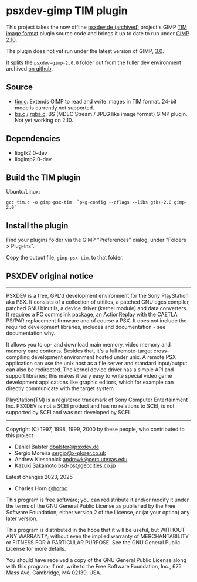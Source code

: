 # psxdev-gimp TIM plugin

This project takes the now offline [psxdev.de (archived)](https://web.archive.org/web/20021010095358/http://www.psxdev.de/whatispsxdev.html)
project's GIMP [TIM image format](https://www.psxdev.net/forum/viewtopic.php?t=109)
 plugin source code and brings it up to date to run under [GIMP 2.10](https://www.gimp.org/release-notes/gimp-2.10.html).

The plugin does not yet run under the latest version of GIMP, [3.0](https://www.gimp.org/release-notes/gimp-3.0.html).

It splits the `psxdev-gimp-2.0.0` folder out from the fuller dev environment archived [on github](https://github.com/g4jc/psxdev).


## Source
* [tim.c](./tim.c): Extends GIMP to read and write images in TIM format. 24-bit mode is currently not supported.
* [bs.c](./bs.c) / [rgba.c](./rgba.c): BS (MDEC Stream / JPEG like image format) GIMP plugin. Not yet working on 2.10.


## Dependencies
* libgtk2.0-dev
* libgimp2.0-dev

## Build the TIM plugin
Ubuntu/Linux:

    gcc tim.c -o gimp-psx-tim  `pkg-config --cflags --libs gtk+-2.0 gimp-2.0`

## Install the plugin
Find your plugins folder via the GIMP "Preferences" dialog, under "Folders > Plug-ins".

Copy the output file, `gimp-psx-tim`, to that folder.

## PSXDEV original notice
-------------------------------------------------------------------------

 PSXDEV is a free, GPL'd development environment for the Sony PlayStation
 aka PSX. It consists of a collection of utitiles, a patched GNU egcs compiler,
 patched GNU binutils, a device driver (kernel module) and data converters.
 It requires a PC commslink package, an ActionReplay with the CAETLA PS/PAR
 replacement firmware and of course a PSX. It does not include the required
 development libraries, includes and documentation - see documentation why.

 It allows you to up- and download main memory, video memory and memory card
 contents. Besides that, it's a full remote-target cross-compiling development
 environment hosted under unix. A remote PSX application can use the unix host
 as a file server and standard input/output can also be redirected. The kernel
 device driver has a simple API and support libraries; this makes it very easy
 to write special video game development applications like graphic editors,
 which for example can directly communicate with the target system.

 PlayStation(TM) is a registered trademark of Sony Computer Entertainment Inc.
 PSXDEV is not a SCEI product and has no relations to SCEI, is not supported
 by SCEI and was not developed by SCEI.

-------------------------------------------------------------------------

 Copyright (C) 1997, 1998, 1999, 2000 by these people, who contributed to this project

* Daniel Balster <dbalster@psxdev.de>
* Sergio Moreira <sergio@x-plorer.co.uk>
* Andrew Kieschnick <andrewk@cerc.utexas.edu>
* Kazuki Sakamoto <bsd-ps@geocities.co.jp>

 Latest changes 2023, 2025
* Charles Horn [@hornc](https://github.com/hornc)	

 This program is free software; you can redistribute it and/or modify
 it under the terms of the GNU General Public License as published by
 the Free Software Foundation; either version 2 of the License, or
 (at your option) any later version.

 This program is distributed in the hope that it will be useful,
 but WITHOUT ANY WARRANTY; without even the implied warranty of
 MERCHANTABILITY or FITNESS FOR A PARTICULAR PURPOSE.  See the
 GNU General Public License for more details.

 You should have received a copy of the GNU General Public License
 along with this program; if not, write to the Free Software
 Foundation, Inc., 675 Mass Ave, Cambridge, MA 02139, USA.
